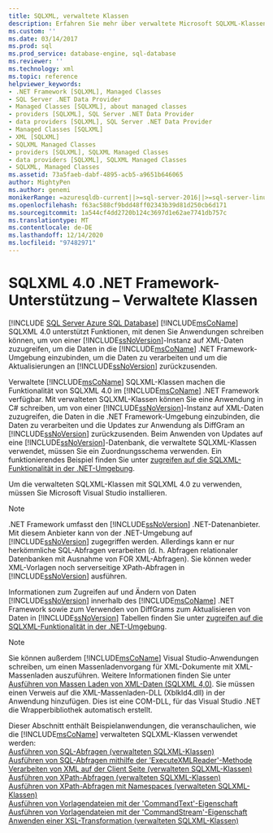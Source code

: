 ```yaml
---
title: SQLXML, verwaltete Klassen
description: Erfahren Sie mehr über verwaltete Microsoft SQLXML-Klassen, die die Funktionalität von SQLXML 4,0 innerhalb des Microsoft .NET Frameworks verfügbar machen.
ms.custom: ''
ms.date: 03/14/2017
ms.prod: sql
ms.prod_service: database-engine, sql-database
ms.reviewer: ''
ms.technology: xml
ms.topic: reference
helpviewer_keywords:
- .NET Framework [SQLXML], Managed Classes
- SQL Server .NET Data Provider
- Managed Classes [SQLXML], about managed classes
- providers [SQLXML], SQL Server .NET Data Provider
- data providers [SQLXML], SQL Server .NET Data Provider
- Managed Classes [SQLXML]
- XML [SQLXML]
- SQLXML Managed Classes
- providers [SQLXML], SQLXML Managed Classes
- data providers [SQLXML], SQLXML Managed Classes
- SQLXML, Managed Classes
ms.assetid: 73a5faeb-dabf-4895-acb5-a9651b646065
author: MightyPen
ms.author: genemi
monikerRange: =azuresqldb-current||>=sql-server-2016||>=sql-server-linux-2017||=azuresqldb-mi-current
ms.openlocfilehash: f63ac588cf9bdd48ff02343b39d81d250cb6d171
ms.sourcegitcommit: 1a544cf4dd2720b124c3697d1e62ae7741db757c
ms.translationtype: MT
ms.contentlocale: de-DE
ms.lasthandoff: 12/14/2020
ms.locfileid: "97482971"
---
```

# <a name="sqlxml-40-net-framework-support---managed-classes"></a>SQLXML 4.0 .NET Framework-Unterstützung – Verwaltete Klassen
[!INCLUDE [SQL Server Azure SQL Database](../../../includes/applies-to-version/sql-asdb.md)]
  [!INCLUDE[msCoName](../../../includes/msconame-md.md)] SQLXML 4.0 unterstützt Funktionen, mit denen Sie Anwendungen schreiben können, um von einer [!INCLUDE[ssNoVersion](../../../includes/ssnoversion-md.md)]-Instanz auf XML-Daten zuzugreifen, um die Daten in die [!INCLUDE[msCoName](../../../includes/msconame-md.md)] .NET Framework-Umgebung einzubinden, um die Daten zu verarbeiten und um die Aktualisierungen an [!INCLUDE[ssNoVersion](../../../includes/ssnoversion-md.md)] zurückzusenden. 
  
  Verwaltete [!INCLUDE[msCoName](../../../includes/msconame-md.md)] SQLXML-Klassen machen die Funktionalität von SQLXML 4.0 im [!INCLUDE[msCoName](../../../includes/msconame-md.md)] .NET Framework verfügbar. Mit verwalteten SQLXML-Klassen können Sie eine Anwendung in C# schreiben, um von einer [!INCLUDE[ssNoVersion](../../../includes/ssnoversion-md.md)]-Instanz auf XML-Daten zuzugreifen, die Daten in die .NET Framework-Umgebung einzubinden, die Daten zu verarbeiten und die Updates zur Anwendung als DiffGram an [!INCLUDE[ssNoVersion](../../../includes/ssnoversion-md.md)] zurückzusenden. Beim Anwenden von Updates auf eine [!INCLUDE[ssNoVersion](../../../includes/ssnoversion-md.md)]-Datenbank, die verwaltete SQLXML-Klassen verwendet, müssen Sie ein Zuordnungsschema verwenden. Ein funktionierendes Beispiel finden Sie unter [zugreifen auf die SQLXML-Funktionalität in der .NET-Umgebung](../../../relational-databases/sqlxml-annotated-xsd-schemas-xpath-queries/net-framework-classes/accessing-sqlxml-functionality-in-the-net-environment.md).  
  
 Um die verwalteten SQLXML-Klassen mit SQLXML 4.0 zu verwenden, müssen Sie Microsoft Visual Studio installieren.  
  
> [!NOTE]  
>  .NET Framework umfasst den [!INCLUDE[ssNoVersion](../../../includes/ssnoversion-md.md)] .NET-Datenanbieter. Mit diesem Anbieter kann von der .NET-Umgebung auf [!INCLUDE[ssNoVersion](../../../includes/ssnoversion-md.md)] zugegriffen werden. Allerdings kann er nur herkömmliche SQL-Abfragen verarbeiten (d. h. Abfragen relationaler Datenbanken mit Ausnahme von FOR XML-Abfragen). Sie können weder XML-Vorlagen noch serverseitige XPath-Abfragen in [!INCLUDE[ssNoVersion](../../../includes/ssnoversion-md.md)] ausführen.  

 Informationen zum Zugreifen auf und Ändern von Daten [!INCLUDE[ssNoVersion](../../../includes/ssnoversion-md.md)] innerhalb des [!INCLUDE[msCoName](../../../includes/msconame-md.md)] .NET Framework sowie zum Verwenden von DiffGrams zum Aktualisieren von Daten in [!INCLUDE[ssNoVersion](../../../includes/ssnoversion-md.md)] Tabellen finden Sie unter [zugreifen auf die SQLXML-Funktionalität in der .NET-Umgebung](../../../relational-databases/sqlxml-annotated-xsd-schemas-xpath-queries/net-framework-classes/accessing-sqlxml-functionality-in-the-net-environment.md).  
  
> [!NOTE]  
>  Sie können außerdem [!INCLUDE[msCoName](../../../includes/msconame-md.md)] Visual Studio-Anwendungen schreiben, um einen Massenladenvorgang für XML-Dokumente mit XML-Massenladen auszuführen. Weitere Informationen finden Sie unter [Ausführen von Massen Laden von XML-Daten &#40;SQLXML 4,0&#41;](../../../relational-databases/sqlxml-annotated-xsd-schemas-xpath-queries/bulk-load-xml/performing-bulk-load-of-xml-data-sqlxml-4-0.md). Sie müssen einen Verweis auf die XML-Massenladen-DLL (Xblkld4.dll) in der Anwendung hinzufügen. Dies ist eine COM-DLL, für das Visual Studio .NET die Wrapperbibliothek automatisch erstellt.  
  
  Dieser Abschnitt enthält Beispielanwendungen, die veranschaulichen, wie die [!INCLUDE[msCoName](../../../includes/msconame-md.md)] verwalteten SQLXML-Klassen verwendet werden:  
 [Ausführen von SQL-Abfragen &#40;verwalteten SQLXML-Klassen&#41;](../../../relational-databases/sqlxml-annotated-xsd-schemas-xpath-queries/net-framework-classes/executing-sql-queries-sqlxml-managed-classes.md)  
  [Ausführen von SQL-Abfragen mithilfe der 'ExecuteXMLReader'-Methode](../../../relational-databases/sqlxml-annotated-xsd-schemas-xpath-queries/net-framework-classes/executing-sql-queries-by-using-the-executexmlreader-method.md)  
  [Verarbeiten von XML auf der Client Seite &#40;verwalteten SQLXML-Klassen&#41;](../../../relational-databases/sqlxml-annotated-xsd-schemas-xpath-queries/net-framework-classes/processing-xml-on-the-client-side-sqlxml-managed-classes.md)  
  [Ausführen von XPath-Abfragen &#40;verwalteten SQLXML-Klassen&#41;](../../../relational-databases/sqlxml-annotated-xsd-schemas-xpath-queries/net-framework-classes/executing-xpath-queries-sqlxml-managed-classes.md)  
  [Ausführen von XPath-Abfragen mit Namespaces &#40;verwalteten SQLXML-Klassen&#41;](../../../relational-databases/sqlxml-annotated-xsd-schemas-xpath-queries/net-framework-classes/executing-xpath-queries-with-namespaces-sqlxml-managed-classes.md)  
  [Ausführen von Vorlagendateien mit der 'CommandText'-Eigenschaft](../../../relational-databases/sqlxml-annotated-xsd-schemas-xpath-queries/net-framework-classes/executing-template-files-by-using-the-commandtext-property.md)  
  [Ausführen von Vorlagendateien mit der 'CommandStream'-Eigenschaft](../../../relational-databases/sqlxml-annotated-xsd-schemas-xpath-queries/net-framework-classes/executing-template-files-by-using-the-commandstream-property.md)  
  [Anwenden einer XSL-Transformation &#40;verwalteten SQLXML-Klassen&#41;](../../../relational-databases/sqlxml-annotated-xsd-schemas-xpath-queries/net-framework-classes/applying-an-xsl-transformation-sqlxml-managed-classes.md)  
  

  
  

